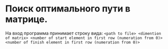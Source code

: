 # Поиск оптимального пути в матрице.
На вход программа принимает строку вида:
```<path to file> <dimention of matrix> <number of start element in first row (numeration from 0)> <number of finish element in first row (numeration from 0)>```